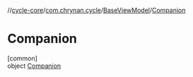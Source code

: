 //[cycle-core](../../../../index.md)/[com.chrynan.cycle](../../index.md)/[BaseViewModel](../index.md)/[Companion](index.md)

# Companion

[common]\
object [Companion](index.md)
